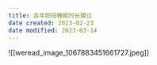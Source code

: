 ```yaml
---
title: 各年龄段睡眠时长建议
date created: 2023-02-23
date modified: 2023-03-14
---
```


![[weread_image_1067883451661727.jpeg]]

